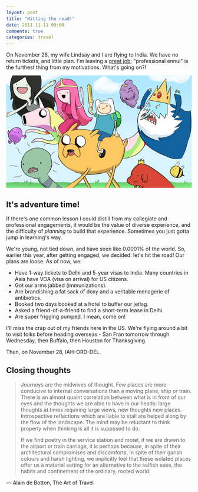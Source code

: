 ```yaml
---
layout: post
title: "Hitting the road!"
date: 2011-11-11 09:00
comments: true
categories: travel
---
```


On November 28, my wife Lindsay and I are flying to India.  We have
no return tickets, and little plan.  I'm leaving a [great job](http://thoughtbot.com);
"professional ennui" is the furthest thing from my motivations.  What's going on?!

![Adventure Time!](/images/uploads/adventure-time.png)

## It's adventure time!

If there's one common lesson I could distill from my collegiate and
professional engagements, it would be the value of diverse experience, and the
difficulty of _planning_ to build that experience.  Sometimes you just gotta
jump in learning's way.

We're young, not tied down, and have seen like 0.0001% of the world.  So,
earlier this year, after getting engaged, we decided: let's hit the road!  Our
plans are loose.  As of now, we:

* Have 1-way tickets to Delhi and 5-year visas to India.  Many countries in
  Asia have VOA (visa on arrival) for US citizens.
* Got our arms jabbed (immunizations).
* Are brandishing a fat sack of doxy and a veritable menagerie of antibiotics.
* Booked two days booked at a hotel to buffer our jetlag.
* Asked a friend-of-a-friend to find a short-term lease in Delhi.
* Are super frigging pumped.  I mean, come on!

I'll miss the crap out of my friends here in the US.  We're flying around a bit
to visit folks before heading overseas - San Fran tomorrow through Wednesday,
then Buffalo, then Houston for Thanksgiving.

Then, on November 28, IAH-ORD-DEL.

## Closing thoughts

> Journeys are the midwives of thought. Few places are more conducive to internal
> conversations than a moving plane, ship or train. There is an almost quaint
> correlation between what is in front of our eyes and the thoughts we are able
> to have in our heads: large thoughts at times requiring large views, new
> thoughts new places. Introspective reflections which are liable to stall are
> helped along by the flow of the landscape. The mind may be reluctant to think
> properly when thinking is all it is supposed to do. 
> 
> If we find poetry in the service station and motel, if we are drawn to the
> airport or train carriage, it is perhaps because, in spite of their
> architectural compromises and discomforts, in spite of their garish colours and
> harsh lighting, we implicitly feel that these isolated places offer us a
> material setting for an alternative to the selfish ease, the habits and
> confinement of the ordinary, rooted world.

― Alain de Botton, The Art of Travel
